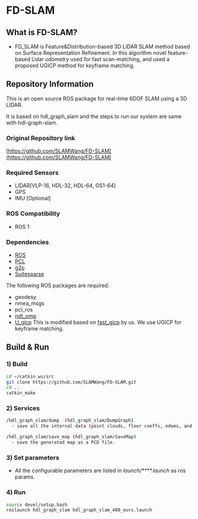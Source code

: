 # FD-SLAM

## What is FD-SLAM?

<!-- cspell: ignore UGICP Suitesparse -->

- FD_SLAM is Feature&Distribution-based 3D LiDAR SLAM method based on Surface Representation Refinement. In this algorithm novel feature-based Lidar odometry used for fast scan-matching, and used a proposed UGICP method for keyframe matching.

## Repository Information

This is an open source ROS package for real-time 6DOF SLAM using a 3D LIDAR.

It is based on hdl_graph_slam and the steps to run our system are same with hdl-graph-slam.

### Original Repository link

[https://github.com/SLAMWang/FD-SLAM](https://github.com/SLAMWang/FD-SLAM)

### Required Sensors

- LIDAR[VLP-16, HDL-32, HDL-64, OS1-64]
- GPS
- IMU [Optional]

### ROS Compatibility

- ROS 1

### Dependencies

- [ROS](http://wiki.ros.org/noetic/Installation/Ubuntu)
- [PCL](https://pointclouds.org/downloads/#linux)
- [g2o](http://wiki.ros.org/g2o)
- [Suitesparse](https://github.com/ethz-asl/suitesparse)

The following ROS packages are required:

- geodesy
- nmea_msgs
- pcl_ros
- [ndt_omp](https://github.com/koide3/ndt_omp)
- [U_gicp](https://github.com/SLAMWang/UGICP) This is modified based on [fast_gicp](https://github.com/SMRT-AIST/fast_gicp) by us. We use UGICP for keyframe matching.

## Build & Run

### 1) Build

```bash
cd ~/catkin_ws/src
git clone https://github.com/SLAMWang/FD-SLAM.git
cd ..
catkin_make
```

### 2) Services

```bash
/hdl_graph_slam/dump  (hdl_graph_slam/DumpGraph)
  - save all the internal data (point clouds, floor coeffs, odoms, and pose graph) to a directory.

/hdl_graph_slam/save_map (hdl_graph_slam/SaveMap)
  - save the generated map as a PCD file.
```

### 3) Set parameters

- All the configurable parameters are listed in _launch/\*\*\*\*.launch_ as ros params.

### 4) Run

```bash
source devel/setup.bash
roslaunch hdl_graph_slam hdl_graph_slam_400_ours.launch
```

